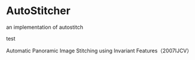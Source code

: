 # AutoStitcher
an implementation of autostitch

test

Automatic Panoramic Image Stitching using Invariant Features（2007IJCV）
